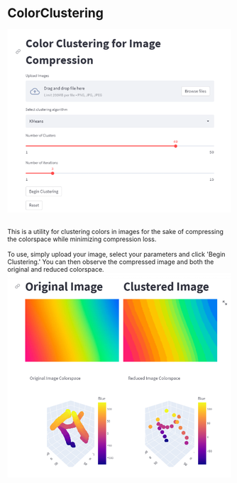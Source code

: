 # ColorClustering
<p align="center">
<img src="https://github.com/plehman2000/ColorClustering/blob/main/gui.PNG?raw=true" width="600" height="auto">
  </p>
  <br/>
    This is a utility for clustering colors in images for the sake of compressing the colorspace while minimizing compression loss.
<br/>
<br/>
    To use, simply upload your image, select your parameters and click 'Begin Clustering.' You can then observe the compressed image and both the original and reduced colorspace.
    <img src="https://github.com/plehman2000/ColorClustering/blob/main/colorspace.PNG?raw=true" width="900" height="auto">

<br/>
<br/>
<br/>

